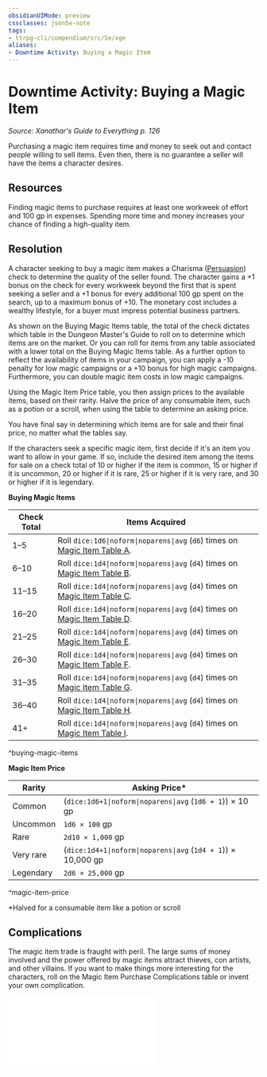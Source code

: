 ```yaml
---
obsidianUIMode: preview
cssclasses: json5e-note
tags:
- ttrpg-cli/compendium/src/5e/xge
aliases:
- Downtime Activity: Buying a Magic Item
---
```

# Downtime Activity: Buying a Magic Item
*Source: Xanathar's Guide to Everything p. 126* 

Purchasing a magic item requires time and money to seek out and contact people willing to sell items. Even then, there is no guarantee a seller will have the items a character desires.

## Resources

Finding magic items to purchase requires at least one workweek of effort and 100 gp in expenses. Spending more time and money increases your chance of finding a high-quality item.

## Resolution

A character seeking to buy a magic item makes a Charisma ([Persuasion](/3-Mechanics/CLI/skills.md#Persuasion)) check to determine the quality of the seller found. The character gains a +1 bonus on the check for every workweek beyond the first that is spent seeking a seller and a +1 bonus for every additional 100 gp spent on the search, up to a maximum bonus of +10. The monetary cost includes a wealthy lifestyle, for a buyer must impress potential business partners.

As shown on the Buying Magic Items table, the total of the check dictates which table in the Dungeon Master's Guide to roll on to determine which items are on the market. Or you can roll for items from any table associated with a lower total on the Buying Magic Items table. As a further option to reflect the availability of items in your campaign, you can apply a -10 penalty for low magic campaigns or a +10 bonus for high magic campaigns. Furthermore, you can double magic item costs in low magic campaigns.

Using the Magic Item Price table, you then assign prices to the available items, based on their rarity. Halve the price of any consumable item, such as a potion or a scroll, when using the table to determine an asking price.

You have final say in determining which items are for sale and their final price, no matter what the tables say.

If the characters seek a specific magic item, first decide if it's an item you want to allow in your game. If so, include the desired item among the items for sale on a check total of 10 or higher if the item is common, 15 or higher if it is uncommon, 20 or higher if it is rare, 25 or higher if it is very rare, and 30 or higher if it is legendary.

**Buying Magic Items**

| Check Total | Items Acquired |
|-------------|----------------|
| 1–5 | Roll `dice:1d6\|noform\|noparens\|avg` (`d6`) times on [Magic Item Table A](/3-Mechanics/CLI/tables/magic-item-table-a.md). |
| 6–10 | Roll `dice:1d4\|noform\|noparens\|avg` (`d4`) times on [Magic Item Table B](/3-Mechanics/CLI/tables/magic-item-table-b.md). |
| 11–15 | Roll `dice:1d4\|noform\|noparens\|avg` (`d4`) times on [Magic Item Table C](/3-Mechanics/CLI/tables/magic-item-table-c.md). |
| 16–20 | Roll `dice:1d4\|noform\|noparens\|avg` (`d4`) times on [Magic Item Table D](/3-Mechanics/CLI/tables/magic-item-table-d.md). |
| 21–25 | Roll `dice:1d4\|noform\|noparens\|avg` (`d4`) times on [Magic Item Table E](/3-Mechanics/CLI/tables/magic-item-table-e.md). |
| 26–30 | Roll `dice:1d4\|noform\|noparens\|avg` (`d4`) times on [Magic Item Table F](/3-Mechanics/CLI/tables/magic-item-table-f.md). |
| 31–35 | Roll `dice:1d4\|noform\|noparens\|avg` (`d4`) times on [Magic Item Table G](/3-Mechanics/CLI/tables/magic-item-table-g.md). |
| 36–40 | Roll `dice:1d4\|noform\|noparens\|avg` (`d4`) times on [Magic Item Table H](/3-Mechanics/CLI/tables/magic-item-table-h.md). |
| 41+ | Roll `dice:1d4\|noform\|noparens\|avg` (`d4`) times on [Magic Item Table I](/3-Mechanics/CLI/tables/magic-item-table-i.md). |
^buying-magic-items

**Magic Item Price**

| Rarity | Asking Price* |
|--------|---------------|
| Common | (`dice:1d6+1\|noform\|noparens\|avg` (`1d6 + 1`)) × 10 gp |
| Uncommon | `1d6 × 100` gp |
| Rare | `2d10 × 1,000` gp |
| Very rare | (`dice:1d4+1\|noform\|noparens\|avg` (`1d4 + 1`)) × 10,000 gp |
| Legendary | `2d6 × 25,000` gp |
^magic-item-price

*Halved for a consumable item like a potion or scroll

## Complications

The magic item trade is fraught with peril. The large sums of money involved and the power offered by magic items attract thieves, con artists, and other villains. If you want to make things more interesting for the characters, roll on the Magic Item Purchase Complications table or invent your own complication.

![Magic Item Purchase Complications](/3-Mechanics/CLI/tables/magic-item-purchase-complications-xge.md)